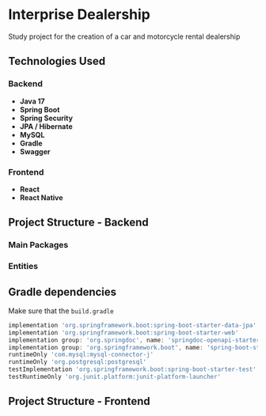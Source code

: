 # Interprise Dealership
Study project for the creation of a car and motorcycle rental dealership

## Technologies Used

### Backend

- **Java 17**
- **Spring Boot**
- **Spring Security**
- **JPA / Hibernate**
- **MySQL**
- **Gradle**
- **Swagger**

### Frontend

- **React**
- **React Native**

## Project Structure - Backend

### Main Packages

### Entities

## Gradle dependencies
Make sure that the `build.gradle`

```gradle
implementation 'org.springframework.boot:spring-boot-starter-data-jpa'
implementation 'org.springframework.boot:spring-boot-starter-web'
implementation group: 'org.springdoc', name: 'springdoc-openapi-starter-webmvc-ui', version: '2.6.0'
implementation group: 'org.springframework.boot', name: 'spring-boot-starter-security', version: '3.3.1'
runtimeOnly 'com.mysql:mysql-connector-j'
runtimeOnly 'org.postgresql:postgresql'
testImplementation 'org.springframework.boot:spring-boot-starter-test'
testRuntimeOnly 'org.junit.platform:junit-platform-launcher'
```

## Project Structure - Frontend
